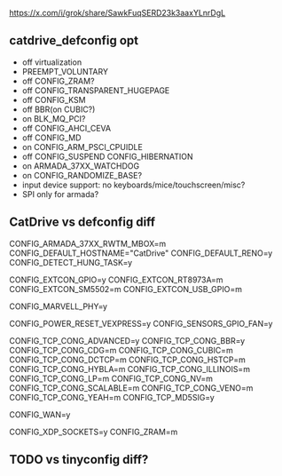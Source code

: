 https://x.com/i/grok/share/SawkFuqSERD23k3aaxYLnrDgL


## catdrive_defconfig opt
- off virtualization
- PREEMPT_VOLUNTARY
- off CONFIG_ZRAM?
- off CONFIG_TRANSPARENT_HUGEPAGE
- off CONFIG_KSM
- off BBR(on CUBIC?)
- on BLK_MQ_PCI?
- off CONFIG_AHCI_CEVA
- off CONFIG_MD
- on CONFIG_ARM_PSCI_CPUIDLE
- off CONFIG_SUSPEND CONFIG_HIBERNATION
- on ARMADA_37XX_WATCHDOG
- on CONFIG_RANDOMIZE_BASE?
- input device support: no keyboards/mice/touchscreen/misc?
- SPI only for armada?



## CatDrive vs defconfig diff
CONFIG_ARMADA_37XX_RWTM_MBOX=m
CONFIG_DEFAULT_HOSTNAME="CatDrive"
CONFIG_DEFAULT_RENO=y
CONFIG_DETECT_HUNG_TASK=y

CONFIG_EXTCON_GPIO=y
CONFIG_EXTCON_RT8973A=m
CONFIG_EXTCON_SM5502=m
CONFIG_EXTCON_USB_GPIO=m

CONFIG_MARVELL_PHY=y

CONFIG_POWER_RESET_VEXPRESS=y
CONFIG_SENSORS_GPIO_FAN=y

CONFIG_TCP_CONG_ADVANCED=y
CONFIG_TCP_CONG_BBR=y
CONFIG_TCP_CONG_CDG=m
CONFIG_TCP_CONG_CUBIC=m
CONFIG_TCP_CONG_DCTCP=m
CONFIG_TCP_CONG_HSTCP=m
CONFIG_TCP_CONG_HYBLA=m
CONFIG_TCP_CONG_ILLINOIS=m
CONFIG_TCP_CONG_LP=m
CONFIG_TCP_CONG_NV=m
CONFIG_TCP_CONG_SCALABLE=m
CONFIG_TCP_CONG_VENO=m
CONFIG_TCP_CONG_YEAH=m
CONFIG_TCP_MD5SIG=y

CONFIG_WAN=y

CONFIG_XDP_SOCKETS=y
CONFIG_ZRAM=m

## TODO vs tinyconfig diff?





